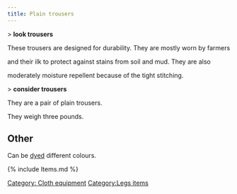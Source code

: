 ```yaml
---
title: Plain trousers
---
```


\> **look trousers**

These trousers are designed for durability. They are mostly worn by
farmers

and their ilk to protect against stains from soil and mud. They are also

moderately moisture repellent because of the tight stitching.

\> **consider trousers**

They are a pair of plain trousers.

They weigh three pounds.

## Other

Can be [dyed](dye "wikilink") different colours.

{% include Items.md %}

[Category: Cloth equipment](Category:_Cloth_equipment "wikilink")
[Category:Legs items](Category:Legs_items "wikilink")